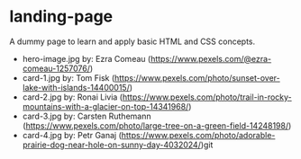 # landing-page
A dummy page to learn and apply basic HTML and CSS concepts.

- hero-image.jpg by: Ezra Comeau (https://www.pexels.com/@ezra-comeau-1257076/)
- card-1.jpg by: Tom Fisk (https://www.pexels.com/photo/sunset-over-lake-with-islands-14400015/)
- card-2.jpg by: Ronai Livia (https://www.pexels.com/photo/trail-in-rocky-mountains-with-a-glacier-on-top-14341968/)
- card-3.jpg by: Carsten Ruthemann (https://www.pexels.com/photo/large-tree-on-a-green-field-14248198/)
- card-4.jpg by: Petr Ganaj (https://www.pexels.com/photo/adorable-prairie-dog-near-hole-on-sunny-day-4032024/)git 